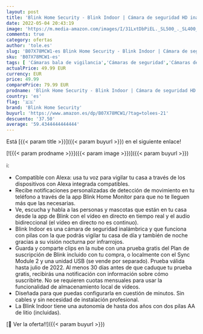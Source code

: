 ```yaml
---
layout: post
title: 'Blink Home Security - Blink Indoor | Cámara de seguridad HD inalámbrica con 2 años de autonomía  detección de movimiento  audio bidireccional  compatible con Alexa | 1 cámara'
date: 2022-05-04 20:43:19
image: 'https://m.media-amazon.com/images/I/31LxtDbPiEL._SL500_._SL400_.jpg'
comments: true
category: ofertas
author: 'tole.es'
slug: 'B07X78MCW1-es Blink Home Security - Blink Indoor | Cámara de seguridad...'
sku: 'B07X78MCW1-es'
tags: [ 'Cámaras bala de vigilancia','Cámaras de seguridad','Cámaras de vigilancia','Dispositivos Amazon','Dispositivos Amazon y Accesorios','Electrónica','Fotografía y videocámaras','Seguridad e iluminación para hogar inteligente','alexa','blink home security','🇪🇸', ]
actualPrice: 49.99 EUR
currency: EUR
price: 49.99
comparePrice: 79.99 EUR
prodname: 'Blink Home Security - Blink Indoor | Cámara de seguridad HD inalámbrica con 2 años de autonomía  detección de movimiento  audio bidireccional  compatible con Alexa | 1 cámara'
country: 'es'
flag: '🇪🇸'
brand: 'Blink Home Security'
buyurl: 'https://www.amazon.es/dp/B07X78MCW1/?tag=tolees-21'
descuento: '37.50'
average: '59.4344444444444'
---
```


Está [{{< param title >}}]({{< param buyurl >}}) en el siguiente enlace!

[![{{< param prodname >}}]({{< param image >}})]({{< param buyurl >}})

ℹ️:

- Compatible con Alexa: usa tu voz para vigilar tu casa a través de los dispositivos con Alexa integrada compatibles.
- Recibe notificaciones personalizadas de detección de movimiento en tu teléfono a través de la app Blink Home Monitor para que no te lleguen más que las necesarias.
- Ve, escucha y habla a las personas y mascotas que están en tu casa desde la app de Blink con el vídeo en directo en tiempo real y el audio bidireccional (el vídeo en directo no es continuo).
- Blink Indoor es una cámara de seguridad inalámbrica y que funciona con pilas con la que podrás vigilar tu casa de día y también de noche gracias a su visión nocturna por infrarrojos.
- Guarda y comparte clips en la nube con una prueba gratis del Plan de suscripción de Blink incluido con tu compra, o localmente con el Sync Module 2 y una unidad USB (se vende por separado). Prueba válida hasta julio de 2022. Al menos 30 días antes de que caduque tu prueba gratis, recibirás una notificación con información sobre cómo suscribirte. No se requieren cuotas mensuales para usar la funcionalidad de almacenamiento local de vídeos.
- Diseñada para que puedas configurarla en cuestión de minutos. Sin cables y sin necesidad de instalación profesional.
- La Blink Indoor tiene una autonomía de hasta dos años con dos pilas AA de litio (incluidas).

[🛒 Ver la oferta!!]({{< param buyurl >}})
